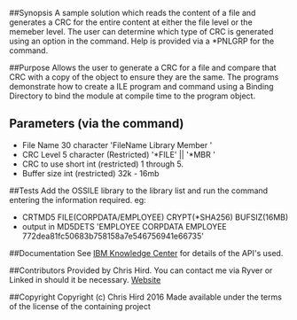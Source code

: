 ##Synopsis
A sample solution which reads the content of a file and generates a CRC for the entire content at either the file level or the memeber level. The user
can determine which type of CRC is generated using an option in the command. Help is provided via a *PNLGRP for the command.

##Purpose
Allows the user to generate a CRC for a file and compare that CRC with a copy of the object to ensure they are the same. The programs demonstrate how to
create a ILE program and command using a Binding Directory to bind the module at compile time to the program object.

## Parameters (via the command)
* File Name 30 character 'FileName  Library   Member    '
* CRC Level 5 character (Restricted) '*FILE' || '*MBR '
* CRC to use short int (restricted) 1 through 5.
* Buffer size int (restricted) 32k - 16mb 

##Tests
Add the OSSILE library to the library list and run the command entering the information required. eg: 
* CRTMD5 FILE(CORPDATA/EMPLOYEE) CRYPT(*SHA256) BUFSIZ(16MB)
* output in MD5DETS 'EMPLOYEE  CORPDATA  EMPLOYEE  772dea81fc50683b758158a7e546756941e66735' 

##Documentation
See [IBM Knowledge Center](http://www.ibm.com/support/knowledgecenter/ssw_ibm_i) for details of the API's used.

##Contributors
Provided by Chris Hird. You can contact me via Ryver or Linked in should it be necessary.
[Website](http://www.shieldadvanced.com)
   
##Copyright
Copyright (c) Chris Hird 2016 Made available under the terms of the license of the containing project              